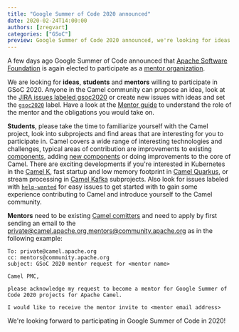 ```yaml
---
title: "Google Summer of Code 2020 announced"
date: 2020-02-24T14:00:00
authors: [zregvart]
categories: ["GSoC"]
preview: Google Summer of Code 2020 announced, we're looking for ideas and mentors
---
```

A few days ago Google Summer of Code announced that [Apache Software
Foundation](https://apache.org) is again elected to participate as a [mentor
organization](https://summerofcode.withgoogle.com/organizations/5919474722537472/).

We are looking for **ideas**, **students** and **mentors** willing to
participate in GSoC 2020.  Anyone in the Camel community can propose an idea,
look at the [JIRA issues labeled
gsoc2020](https://issues.apache.org/jira/browse/CAMEL-11994?jql=project%20%3D%20CAMEL%20AND%20status%20%3D%20Open%20AND%20labels%20%3D%20gsoc2020%20ORDER%20BY%20priority%20DESC%2C%20updated%20DESC)
or create new issues with ideas and set the
[`gsoc2020`](https://issues.apache.org/jira/issues/?jql=project%20%3D%20CAMEL%20AND%20status%20%3D%20Open%20AND%20labels%20%3D%20help-wanted%20ORDER%20BY%20priority%20DESC%2C%20updated%20DESC)
label. Have a look at the [Mentor
guide](https://google.github.io/gsocguides/mentor/) to understand the role of
the mentor and the obligations you would take on.

**Students**, please take the time to familiarize yourself with the Camel
project, look into subprojects and find areas that are interesting for you to
participate in. Camel covers a wide range of interesting technologies and
challenges, typical areas of contribution are improvements to existing
[components](/components/next/), adding [new
components](http://localhost:1313/manual/writing-components.html) or
doing improvements to the core of Camel. There are exciting developments if
you're interested in Kubernetes in the [Camel K](/camel-k/next/), fast
startup and low memory footprint in [Camel
Quarkus](/camel-quarkus/next/), or stream processing in [Camel
Kafka](/camel-kafka-connector/next/) subprojects. Also look for issues
labeled with
[`help-wanted`](https://issues.apache.org/jira/issues/?jql=project%20%3D%20CAMEL%20AND%20status%20%3D%20Open%20AND%20labels%20%3D%20help-wanted%20ORDER%20BY%20priority%20DESC%2C%20updated%20DESC)
for easy issues to get started with to gain some experience contributing to
Camel and introduce yourself to the Camel community.

**Mentors** need to be existing [Camel
comitters](https://projects.apache.org/committee.html?camel) and need to apply
by first sending an email to the
[private@camel.apache.org,mentors@community.apache.org](mailto:private@camel.apache.org,mentors@community.apache.org)
as in the following example:

```
To: private@camel.apache.org
cc: mentors@community.apache.org
subject: GSoC 2020 mentor request for <mentor name>

Camel PMC,

please acknowledge my request to become a mentor for Google Summer of
Code 2020 projects for Apache Camel.

I would like to receive the mentor invite to <mentor email address>
```

We're looking forward to participating in Google Summer of Code in 2020!
